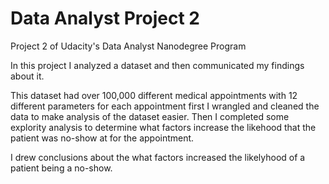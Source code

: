# Data Analyst Project 2
Project 2 of Udacity's Data Analyst Nanodegree Program 

In this project I analyzed a dataset and then communicated my findings about it.

This dataset had over 100,000 different medical appointments with 12 different parameters for each appointment
first I wrangled and cleaned the data to make analysis of the dataset easier.
Then I completed some explority analysis to determine what factors increase the likehood that the patient was no-show at for the appointment.

I drew conclusions about the what factors increased the likelyhood of a patient being a no-show.
